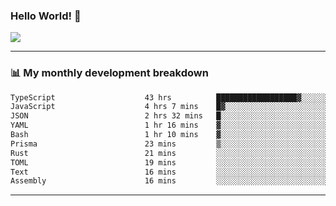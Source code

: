 ### Hello World! 👋

<a>
  <img align="center" src="https://github-readme-stats.vercel.app/api?username=megatunger&count_private=true&include_all_commits=true&bg_color=30,56CCF2,2F80ED&title_color=fff&text_color=fff" />
</a>

------
### 📊 My monthly development breakdown

<!--START_SECTION:waka-->

```txt
TypeScript                    43 hrs          ██████████████████▓░░░░░░   75.27 %
JavaScript                    4 hrs 7 mins    █▓░░░░░░░░░░░░░░░░░░░░░░░   07.22 %
JSON                          2 hrs 32 mins   █░░░░░░░░░░░░░░░░░░░░░░░░   04.45 %
YAML                          1 hr 16 mins    ▓░░░░░░░░░░░░░░░░░░░░░░░░   02.22 %
Bash                          1 hr 10 mins    ▓░░░░░░░░░░░░░░░░░░░░░░░░   02.06 %
Prisma                        23 mins         ▒░░░░░░░░░░░░░░░░░░░░░░░░   00.69 %
Rust                          21 mins         ░░░░░░░░░░░░░░░░░░░░░░░░░   00.63 %
TOML                          19 mins         ░░░░░░░░░░░░░░░░░░░░░░░░░   00.57 %
Text                          16 mins         ░░░░░░░░░░░░░░░░░░░░░░░░░   00.48 %
Assembly                      16 mins         ░░░░░░░░░░░░░░░░░░░░░░░░░   00.47 %
```

<!--END_SECTION:waka-->

------
